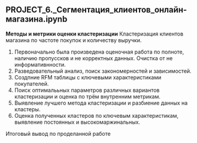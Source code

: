## PROJECT_6._Сегментация_клиентов_онлайн-магазина.ipynb
**Методы и метрики оценки кластеризации**
Кластеризация клиентов магазина по частоте покупок и количеству выручки.

1. Первоначально была произведена оценочная работа по полноте, наличию пропуссков и не корректных данных. Очистка от не информативнности.
2. Разведовательный анализ, поиск закономерностей и зависимостей.
3. Создпние RFM таблицы с ключевыми характеристиками покупателей.
4. Поиск оптималььных параметров различных вариантов кластеризации и оценка по трём внутренним метрикам.
5. Выявление лучшего метода кластеризации и разбиение данных на кластеры.
6. Оценка полученных кластеров по ключевым характеристикам, выявление постоянных и высокомаржинальных.

Итоговый вывод по проделанной работе
